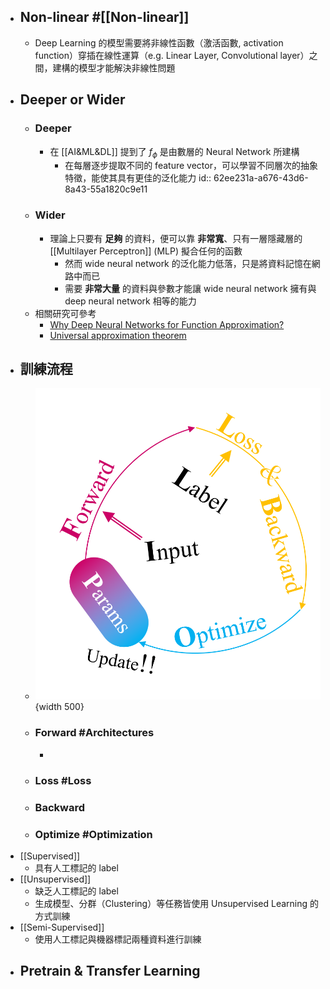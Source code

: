 - ## Non-linear #[[Non-linear]]
	- Deep Learning 的模型需要將非線性函數（激活函數, activation function）穿插在線性運算（e.g. Linear Layer, Convolutional layer）之間，建構的模型才能解決非線性問題
- ## Deeper or Wider
	- ### Deeper
		- 在 [[AI&ML&DL]] 提到了 $f_{\phi}$ 是由數層的 Neural Network 所建構
			- 在每層逐步提取不同的 feature vector，可以學習不同層次的抽象特徵，能使其具有更佳的泛化能力
			  id:: 62ee231a-a676-43d6-8a43-55a1820c9e11
	- ### Wider
		- 理論上只要有 **足夠** 的資料，便可以靠 **非常寬**、只有一層隱藏層的 [[Multilayer Perceptron]] (MLP) 擬合任何的函數
			- 然而 wide neural network 的泛化能力低落，只是將資料記憶在網路中而已
			- 需要 **非常大量** 的資料與參數才能讓 wide neural network 擁有與 deep neural network 相等的能力
	- 相關研究可參考
		- [Why Deep Neural Networks for Function Approximation?](https://arxiv.org/abs/1610.04161)
		- [Universal approximation theorem](https://en.m.wikipedia.org/wiki/Universal_approximation_theorem)
- ## 訓練流程
	- ![training-process.png](../assets/training-process.png){width 500}
	- ### Forward #Architectures
		-
	- ### Loss #Loss
	- ### Backward
	- ### Optimize #Optimization
- [[Supervised]]
	- 具有人工標記的 label
- [[Unsupervised]]
	- 缺乏人工標記的 label
	- 生成模型、分群（Clustering）等任務皆使用 Unsupervised Learning 的方式訓練
- [[Semi-Supervised]]
	- 使用人工標記與機器標記兩種資料進行訓練
- Pretrain & Transfer Learning
	-
